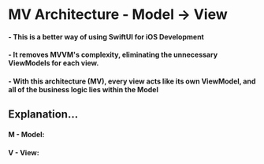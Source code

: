 # MV Architecture - Model -> View 
#### - This is a better way of using SwiftUI for iOS Development
#### - It removes MVVM's complexity, eliminating the unnecessary ViewModels for each view.
#### - With this architecture (MV), every view acts like its own ViewModel, and all of the business logic lies within the Model


## Explanation...

#### M - Model:













#### V - View:
